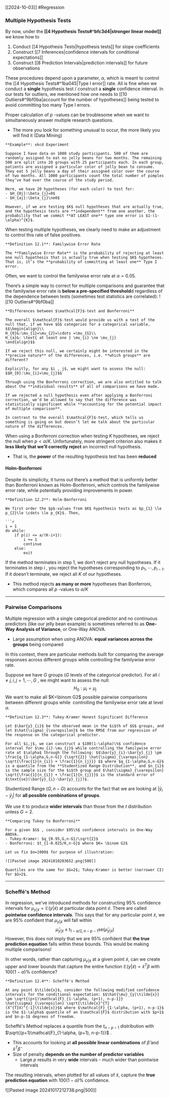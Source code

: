 [[2024-10-03]] #Regression 

### Multiple Hypothesis Tests
By now, under the **[[4 Hypothesis Tests#^bfc3d4|stronger linear model]]** we know how to
1. Conduct [[4 Hypothesis Tests|hypothesis tests]] for slope coefficients
2. Construct [[7 Inferences|confidence intervals for conditional expectations]]
3. Construct [[8 Prediction Intervals|prediction intervals]] for future observations

These procedures depend upon a parameter, $\alpha$, which is meant to control the [[4 Hypothesis Tests#^1ba045|Type I error]] rate. All is fine when we conduct a **single** hypothesis test / construct a **single** confidence interval. In our tests for outliers, we mentioned how one needs to [[10 Outliers#^9bf0ba|account for the number of hypotheses]] being tested to avoid committing too many Type I errors.

Proper calculation of $p$ -values can be troublesome when we want to simultaneously answer multiple research questions.
- The more you look for something unusual to occur, the more likely you will find it (Data Mining)

```ad-example
**Example**: xkcd Experiment

Suppose I have data on 1000 study participants. 500 of them are randomly assigned to eat no jelly beans for two months. The remaining 500 are split into 20 groups with 25 participants each. In each group, patients are assigned a particular color of jelly bean to consume. They eat 5 jelly beans a day of their assigned color over the course of two months. All 1000 participants count the total number of pimples they’ve had over the course of the study period.

Here, we have 20 hypotheses (for each color) to test for: 
- $H_{0j}:\beta_{j}=0$
- $H_{aj}:\beta_{j}\ne0$

However, if we are testing $K$ null hypotheses that are actually true, and the hypothesis tests are **independent** from one another, the probability that we commit **AT LEAST one** type one error is $1-(1-\alpha)^{K}$.
```

When testing multiple hypotheses, we clearly need to make an adjustment to control this rate of false positives.

```ad-important
**Definition 12.1**: Familywise Error Rate

The **Familywise Error Rate** is the probability of rejecting at least one null hypothesis that is actually true when testing $K$ hypotheses. That is, it’s the **probability of committing at least one** Type I error.
```

Often, we want to control the familywise error rate at $\alpha=0.05$.

There’s a simple way to correct for multiple comparisons and guarantee that the familywise error rate is **below a pre-specified threshold**d regardless of the dependence between tests (sometimes test statistics are correlated): ![[10 Outliers#^9bf0ba]]
```ad-summary
**Differences between $\mathcal{F}$-test and Bonferroni**

The overall $\mathcal{F}$-test would provide us with a test of the null that, if we have $G$ categories for a categorical variable, $$\begin{align}\\
H_{0}&:\mu_{1}=\mu_{2}=\cdots =\mu_{G}\\
H_{a}&: \text{ at least one } \mu_{i} \ne \mu_{j}
\end{align}$$

If we reject this null, we certainly might be interested in the **precise nature** of the differences, i.e. **which groups** are different?

Explicitly, for any $i , j$, we might want to assess the null: $$H_{0}:\mu_{i}=\mu_{j}$$

Through using the Bonferroni correction, we are also entitled to talk about the **individual results** of all of comparisons we have made.

If we rejected a null hypothesis even after applying a Bonferroni correction, we’d be allowed to say that the difference was statistically significant while **accounting for the potential impact of multiple comparison**.

In contrast to the overall $\mathcal{F}$-test, which tells us something is going on but doesn’t let me talk about the particular nature of the differences.
```

When using a Bonferroni correction when testing $K$ hypotheses, we reject the null when $p<\alpha/K$. Unfortunately, more stringent criterion also makes it **less likely that we’ll correctly reject** an incorrect null hypothesis.
- That is, the **power** of the resulting hypothesis test has been **reduced**

#### Holm-Bonferroni
Despite its simplicity, it turns out there’s a method that is uniformly better than Bonferroni known as Holm-Bonferroni, which controls the familywise error rate, while potentially providing improvements in power.

```ad-important
**Definition 12.2**: Holm-Bonferroni

We first order the $p$-values from $K$ hypothesis tests as $p_{1} \le p_{2}\le \cdots \le p_{K}$. Then,

```r
i = 1
do while:
	if p(i) <= a/(K-i+1):
		i += 1
		continue
	else:
		exit
```

If the method terminates in step $1$, we don’t reject any null hypotheses. If it terminates in step $i$ , you reject the hypotheses corresponding to $p_{1},\cdots, p_{i-1}$. If it doesn’t terminate, we reject all $K$ of our hypotheses.
- This method rejects **as many or more** hypotheses than Bonferroni, which compares all $p$ -values to $\alpha/K$

---
### Pairwise Comparisons
Multiple regression with a single categorical predictor and no continuous predictors (like our jelly bean example) is sometimes referred to as **One-Way Analysis of Variance**, or One-Way ANOVA.
- Large assumption when using ANOVA: **equal variances across the groups** being compared

In this context, there are particular methods built for comparing the average responses across different groups while controlling the familywise error rate.

Suppose we have $G$ groups ($G$ levels of the categorical predictor). For all $i\ne j, i, j=1,\cdots,G$ , we might want to assess the null: $$H_{0}:\mu_{i} =\mu_{j}$$ We want to make all $K=\binom G2$  possible pairwise comparisons between different groups while  controlling the familywise error rate at level $\alpha$.

```ad-important
**Definition 12.3**: Tukey-Kramer Honest Significant Difference

Let $\bar{y}_{i}$ be the observed mean in the $i$th of $G$ groups, and let $\hat{\sigma}_{\varepsilon}$ be the RMSE from our regression of the response on the categorical predictor.

For all $i,j$, we can construct a $100(1-\alpha)\%$ confidence interval for $\mu_{i}-\mu_{j}$ while controlling the familywise error rate at $\alpha$ through the following: $$\bar{y}_{i}-\bar{y}_{j} \pm \frac{q_{1-\alpha,G,n-G}} {\sqrt{2}} \hat{\sigma}_{\varepsilon} \sqrt{\frac{1}{n_{i}} + \frac{1}{n_{j}}} $$ where $q_{1-\alpha,G,n-G}$ is a quantile from the **Studentized Range Distribution**, and $n_{i}$ is the sample size for the $i$th group and $\hat{\sigma}_{\varepsilon} \sqrt{\frac{1}{n_{i}} + \frac{1}{n_{j}}}$ is the standard error of $\text{se}(\bar{y}_{i}-\bar{y}_{j})$.
```

Studentized Range $(G , n-G)$ accounts for the fact that we are looking at $|\bar{y}_{i}-\bar{y}_{j}|$ for **all possible combinations of groups**.

We use it to produce **wider intervals** than those from the $t$ distribution unless $G=2$.

```ad-example
**Comparing Tukey to Bonferroni**

For a given $G$ , consider $95\%$ confidence intervals in One-Way ANOVA.
- Tukey-Kramer: $q_{0.95,G,n-G}/\sqrt{2}$
- Bonferroni: $t_{1-0.025/K,n-G}$ where $K= \binom G2$

Let us fix $n=1000$ for purpose of illustration:

![[Pasted image 20241010203652.png|500]]

Quantiles are the same for $G=2$; Tukey-Kramer is better (narrower CI) for $G>2$.
```

---
### Scheffé's Method
In regression, we’ve introduced methods for constructing 95% confidence intervals for $\mu_{y|\tilde{x}}=\mathbb{E}(y|\tilde{x})$ at particular data point $\tilde{x}$. There are called **pointwise confidence intervals**. This says that for any particular point $\tilde{x}$, we are 95% confident that $\mu_{y|\tilde{x}}$ will fall within $$\hat{\mu}_{y|\tilde{x}} \pm t_{1-\alpha/2,n-p-1}\text{se}(\hat{\mu}_{y|\tilde{x}})$$
However, this does not imply that we are 95% confident that **the true prediction equation** falls within these bounds. This would be making multiple comparisons!

In other words, rather than capturing $\mu_{y|\tilde{x}}$ at a given point $\tilde{x}$, can we create upper and lower bounds that capture the entire function $\mathbb{E}(y|\tilde{x})=\tilde{x}^{T}\beta$ with $100 (1-\alpha)\%$ confidence?

```ad-important
**Definition 12.4**: Scheffé's Method

At any point $\tilde{x}$, consider the following modified confidence intervals for the conditional expectation: $$\hat{\mu}_{y|\tilde{x}} \pm \sqrt{(p+1)\mathcal{F}_{1-\alpha, (p+1), n-p-1}} \hat{\sigma}_{\varepsilon} \sqrt{\tilde{x}^{T}(X^{T}X)^{-1}\tilde{x}}$$ where $\mathcal{F}_{1-\alpha, (p+1), n-p-1}$ is the $1-\alpha$ quantile of an $\mathcal{F}$ distribution with $p+1$ and $n-p-1$ degrees of freedom.
```

Scheffé's Method replaces a quantile from the $t_{n-p-1}$ distribution with $\sqrt{(p+1)\mathcal{F}_{1-\alpha, (p+1), n-p-1}}$ .
- This accounts for looking at **all possible linear combinations** of $\hat{\beta}$ and $\tilde{x}^T \hat{\beta}$
- Size of penalty **depends on the number of predictor variables**
	- Large $p$ results in very **wide** intervals - much wider than pointwise intervals

The resulting intervals, when plotted for all values of $\tilde{x}$, capture the **true prediction equation** with $100 (1-\alpha)\%$ confidence.

![[Pasted image 20241017212738.png|500]]
